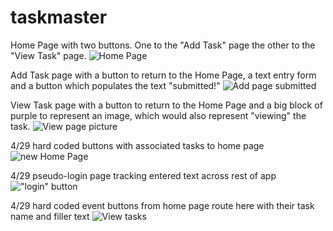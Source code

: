 # taskmaster


Home Page with two buttons. One to the "Add Task" page the other to the "View Task" page.
![Home Page](screenshots/home.PNG)

Add Task page with a button to return to the Home Page, a text entry form and a button which populates the text "submitted!"
![Add page submitted](screenshots/view_picture.PNG)

View Task page with a button to return to the Home Page and a big block of purple to represent an image, which would also represent "viewing" the task.
![View page picture](screenshots/view_submitted.PNG)

4/29 hard coded buttons with associated tasks to home page
![new Home Page](screenshots/home2.PNG)

4/29 pseudo-login page tracking entered text across rest of app
!["login" button](screenshots/screenshot.PNG)

4/29 hard coded event buttons from home page route here with their task name and filler text
![View tasks](screenshots/view_task.PNG)
